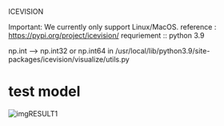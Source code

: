 ICEVISION

Important: We currently only support Linux/MacOS.
reference : https://pypi.org/project/icevision/
requriement :: python 3.9

np.int --> np.int32 or np.int64  in /usr/local/lib/python3.9/site-packages/icevision/visualize/utils.py


# test model



![imgRESULT1](https://github.com/user-attachments/assets/3db0fcb1-a152-44db-aaca-bde67256e91f)



